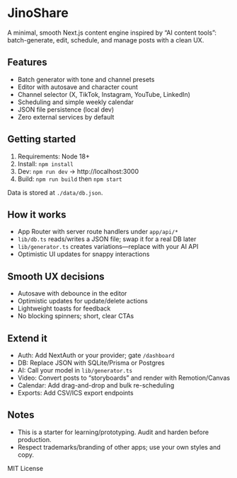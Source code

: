 # JinoShare

A minimal, smooth Next.js content engine inspired by “AI content tools”: batch-generate, edit, schedule, and manage posts with a clean UX.

## Features
- Batch generator with tone and channel presets
- Editor with autosave and character count
- Channel selector (X, TikTok, Instagram, YouTube, LinkedIn)
- Scheduling and simple weekly calendar
- JSON file persistence (local dev)
- Zero external services by default

## Getting started
1. Requirements: Node 18+
2. Install: `npm install`
3. Dev: `npm run dev` → http://localhost:3000
4. Build: `npm run build` then `npm start`

Data is stored at `./data/db.json`.

## How it works
- App Router with server route handlers under `app/api/*`
- `lib/db.ts` reads/writes a JSON file; swap it for a real DB later
- `lib/generator.ts` creates variations—replace with your AI API
- Optimistic UI updates for snappy interactions

## Smooth UX decisions
- Autosave with debounce in the editor
- Optimistic updates for update/delete actions
- Lightweight toasts for feedback
- No blocking spinners; short, clear CTAs

## Extend it
- Auth: Add NextAuth or your provider; gate `/dashboard`
- DB: Replace JSON with SQLite/Prisma or Postgres
- AI: Call your model in `lib/generator.ts`
- Video: Convert posts to “storyboards” and render with Remotion/Canvas
- Calendar: Add drag-and-drop and bulk re-scheduling
- Exports: Add CSV/ICS export endpoints

## Notes
- This is a starter for learning/prototyping. Audit and harden before production.
- Respect trademarks/branding of other apps; use your own styles and copy.

MIT License
